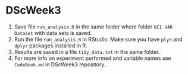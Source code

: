 # DScWeek3

1. Save file `run_analysis.R` in the same folder where folder `UCI HAR Dataset` with data sets is saved.
2. Run the file `run_analysis.R` in RStudio. Make sure you have `plyr` and `dplyr` packages installed in R.
3. Results are saved in a file `tidy_data.txt` in the same folder.
4. For more info on experiment performed and variable names see `CodeBook.md` in DScWeek3 repository.
